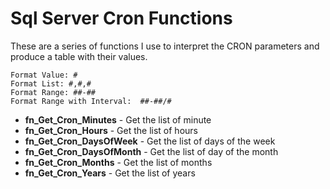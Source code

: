 # Sql Server Cron Functions

These are a series of functions I use to interpret the CRON parameters and produce a table with their values.

```CRON
Format Value: #
Format List: #,#,#
Format Range: ##-##
Format Range with Interval:  ##-##/#
```

- **fn_Get_Cron_Minutes** - Get the list of minute
- **fn_Get_Cron_Hours** - Get the list of hours
- **fn_Get_Cron_DaysOfWeek** - Get the list of days of the week
- **fn_Get_Cron_DaysOfMonth** - Get the list of day of the month
- **fn_Get_Cron_Months** - Get the list of months
- **fn_Get_Cron_Years** - Get the list of years
